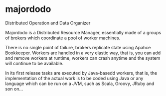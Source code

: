 # majordodo
Distributed Operation and Data Organizer

Majordodo is a Distributed Resource Manager, essentially made of a groups of brokers which coordinate a pool of worker machines.

There is no single point of failure, brokers replicate state using Apahce Bookkeeper. Workers are handled in a very elastic way, that is, you can add and remove workers at runtime, workers can crash anytime and the system will continue to be available.

In its first release tasks are executed by Java-basedd workers, that is, the implementation of the actual work is to be coded using Java or any language which can be run on a JVM, such as Scala, Groovy, JRuby and son on...


